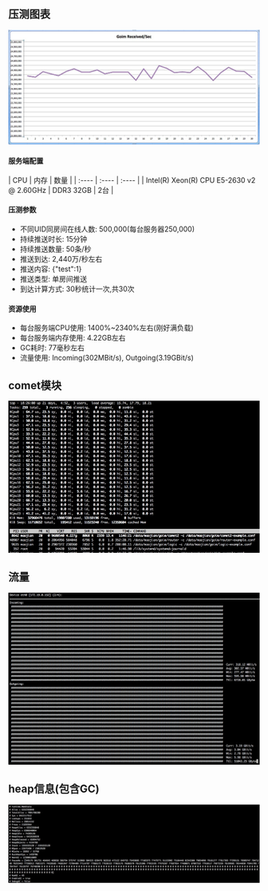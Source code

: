 ## 压测图表
![benchmark](benchmark.jpg)

<h4>服务端配置</h4>
| CPU | 内存 | 数量 |
| :---- | :---- | :---- |
| Intel(R) Xeon(R) CPU E5-2630 v2 @ 2.60GHz  | DDR3 32GB | 2台 |

<h4>压测参数</h4>

* 不同UID同房间在线人数: 500,000(每台服务器250,000)
* 持续推送时长: 15分钟
* 持续推送数量: 50条/秒
* 推送到达: 2,440万/秒左右
* 推送内容: {"test":1}
* 推送类型: 单房间推送
* 到达计算方式: 30秒统计一次,共30次

<h4>资源使用</h4>

* 每台服务端CPU使用: 1400%~2340%左右(刚好满负载)
* 每台服务端内存使用: 4.22GB左右
* GC耗时: 77毫秒左右
* 流量使用: Incoming(302MBit/s), Outgoing(3.19GBit/s)

## comet模块
![benchmark-comet](benchmark-comet.png)

## 流量
![benchmark-flow](benchmark-flow.png)

## heap信息(包含GC)
![benchmark-flow](benchmark-heap.png)
